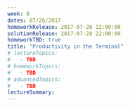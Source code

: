 ```yaml
---
week: 8
dates: 07/26/2017
homeworkRelease: 2017-07-26 12:00:00
solutionRelease: 2017-07-28 22:00:00
homeworkTBD: true
title: "Productivity in the Terminal"
# lectureTopics:
#   - TBD
# homeworkTopics:
#   - TBD
# advancedTopics:
#   - TBD
lectureSummary:
---
```

